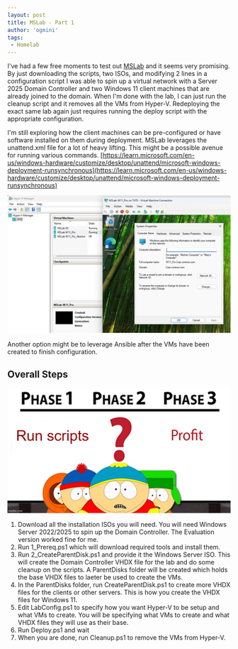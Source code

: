 ```yaml
---
layout: post
title: MSLab - Part 1
author: 'ogmini'
tags:
 - Homelab
---
```


I've had a few free moments to test out [MSLab](https://github.com/microsoft/MSLab) and it seems very promising. By just downloading the scripts, two ISOs, and modifying 2 lines in a configuration script I was able to spin up a virtual network with a Server 2025 Domain Controller and two Windows 11 client machines that are already joined to the domain. When I'm done with the lab, I can just run the cleanup script and it removes all the VMs from Hyper-V. Redeploying the exact same lab again just requires running the deploy script with the appropriate configuration.

I'm still exploring how the client machines can be pre-configured or have software installed on them during deployment. MSLab leverages the unattend.xml file for a lot of heavy lifting. This might be a possible avenue for running various commands. [https://learn.microsoft.com/en-us/windows-hardware/customize/desktop/unattend/microsoft-windows-deployment-runsynchronous](https://learn.microsoft.com/en-us/windows-hardware/customize/desktop/unattend/microsoft-windows-deployment-runsynchronous)

![Lab](/images/mslab/part-1-lab.png)

Another option might be to leverage Ansible after the VMs have been created to finish configuration.

## Overall Steps

![profit](/images/mslab/profit-meme.jpg)

1. Download all the installation ISOs you will need. You will need Windows Server 2022/2025 to spin up the Domain Controller. The Evaluation version worked fine for me.
2. Run 1_Prereq.ps1 which will download required tools and install them.
3. Run 2_CreateParentDisk.ps1 and provide it the Windows Server ISO. This will create the Domain Controller VHDX file for the lab and do some cleanup on the scripts. A ParentDisks folder will be created which holds the base VHDX files to laeter be used to create the VMs.
4. In the ParentDisks folder, run CreateParentDisk.ps1 to create more VHDX files for the clients or other servers. This is how you create the VHDX files for Windows 11.
5. Edit LabConfig.ps1 to specify how you want Hyper-V to be setup and what VMs to create. You will be specifying what VMs to create and what VHDX files they will use as their base.
6. Run Deploy.ps1 and wait
7. When you are done, run Cleanup.ps1 to remove the VMs from Hyper-V.
